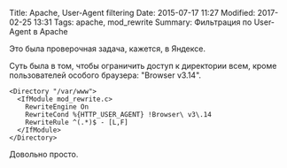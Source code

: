 Title: Apache, User-Agent filtering
Date: 2015-07-17 11:27
Modified: 2017-02-25 13:31
Tags: apache, mod_rewrite
Summary: Фильтрация по User-Agent в Apache

Это была проверочная задача, кажется, в Яндексе.

Суть была в том, чтобы ограничить доступ к директории всем, кроме пользователей особого браузера: "Browser v3.14".

```plain
<Directory "/var/www">
  <IfModule mod_rewrite.c>
    RewriteEngine On
    RewriteCond %{HTTP_USER_AGENT} !Browser\ v3\.14
    RewriteRule ^(.*)$ - [L,F]
  </IfModule>
</Directory>
```

Довольно просто.
